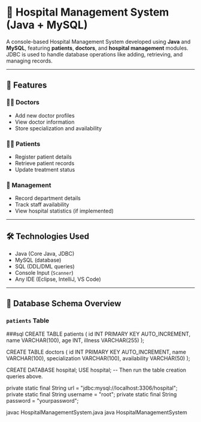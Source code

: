 # 🏥 Hospital Management System (Java + MySQL)

A console-based Hospital Management System developed using **Java** and **MySQL**, featuring **patients**, **doctors**, and **hospital management** modules. JDBC is used to handle database operations like adding, retrieving, and managing records.

---

## 📌 Features

### 👨‍⚕️ Doctors
- Add new doctor profiles
- View doctor information
- Store specialization and availability

### 🧑‍🦽 Patients
- Register patient details
- Retrieve patient records
- Update treatment status

### 🏢 Management
- Record department details
- Track staff availability
- View hospital statistics (if implemented)

---

## 🛠️ Technologies Used

- Java (Core Java, JDBC)
- MySQL (database)
- SQL (DDL/DML queries)
- Console Input (`Scanner`)
- Any IDE (Eclipse, IntelliJ, VS Code)

---

## 📂 Database Schema Overview

### `patients` Table


###sql
CREATE TABLE patients (
    id INT PRIMARY KEY AUTO_INCREMENT,
    name VARCHAR(100),
    age INT,
    illness VARCHAR(255)
);

CREATE TABLE doctors (
    id INT PRIMARY KEY AUTO_INCREMENT,
    name VARCHAR(100),
    specialization VARCHAR(100),
    availability VARCHAR(50)
);

CREATE DATABASE hospital;
USE hospital;
-- Then run the table creation queries above.

private static final String url = "jdbc:mysql://localhost:3306/hospital";
private static final String username = "root";
private static final String password = "yourpassword";

javac HospitalManagementSystem.java
java HospitalManagementSystem

